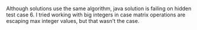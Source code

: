Although solutions use the same algorithm, java solution is failing on hidden test case 6.
I tried working with big integers in case matrix operations are escaping max integer values, but that wasn't the case.